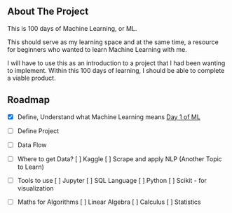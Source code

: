 ## About The Project

This is 100 days of Machine Learning, or ML.

This should serve as my learning space and at the same time, a resource for beginners who wanted to learn Machine Learning with me.

I will have to use this as an introduction to a project that I had been wanting to implement. Within this 100 days of learning, I should be able to complete a viable product. 

## Roadmap

- [x] Define, Understand what Machine Learning means [Day 1 of ML](ML1-url)
- [ ] Define Project
- [ ] Data Flow
- [ ] Where to get Data?
        [ ] Kaggle
        [ ] Scrape and apply NLP (Another Topic to Learn)
- [ ] Tools to use
        [ ] Jupyter
        [ ] SQL Language
        [ ] Python
        [ ] Scikit - for visualization
- [ ] Maths for Algorithms
        [ ] Linear Algebra
        [ ] Calculus
        [ ] Statistics


[ML1-url]: https://github.com/ivymorenomt/100DaysML/tree/master/DAY%201
